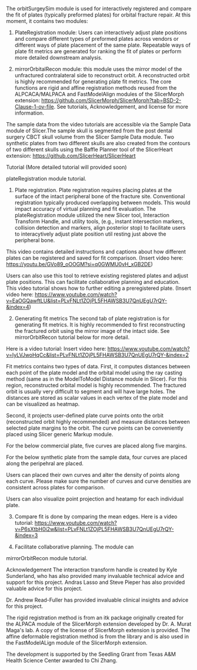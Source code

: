 The orbitSurgeySim module is used for interactively registered and compare the fit of plates (typically preformed plates) for orbital fracture repair. At this moment, it contains two modules:

1. PlateRegistration module: Users can interactively adjust plate positions and compare different types of preformed plates across vendors or different ways of plate placement of the same plate. Repeatable ways of plate fit metrics are generated for ranking the fit of plates or perform more detailed downstream analysis.

2. mirrorOrbitalRecon module: this module uses the mirror model of the unfractured contralateral side to reconstruct orbit. A reconstructed orbit is highly recommended for generating plate fit metrics. The core functions are rigid and affine registration methods reused from the ALPCACA/MALPACA and FastModelAlign modules of the SlicerMorph extension: https://github.com/SlicerMorph/SlicerMorph?tab=BSD-2-Clause-1-ov-file. See tutorials, Acknowledgement, and license for more information.

The sample data from the video tutorials are accessible via the Sample Data module of Slicer.The sample skull is segmented from the post dental surgery CBCT skull volume from the Slicer Sample Data module. Two synthetic plates from two different skulls are also created from the contours of two different skulls using the Baffle Planner tool of the SlicerHeart extension:  https://github.com/SlicerHeart/SlicerHeart

Tutorial (More detailed tutorial will provided soon)

plateRegistration module tutorial.
1. Plate registration.
Plate registration requires placing plates at the surface of the intact peripheral bone of the fracture site. Conventional registration typically produced overlapping between models. This would impact accuracy of virtual planning and fit evaluation. The plateRegistration module utilized the new Slicer tool, Interaction Transform Handle, and utility tools, (e.g., instant intersection markers, collision detection and markers, align posterior stop) to facilitate users to interacytively adjust plate position util resting just above the peripheral bone.

This video contains detailed instructions and captions about how different plates can be registered and saved for fit comparison.
(Insert video here: https://youtu.be/GVo89_oOOGM?si=q0GWMU0vH_xGB2DE)

Users can also use this tool to retrieve existing registered plates and adjust plate positions. This can facilitate collaborative planning and education. This video tutorial shows how to further editing a preregistered plate.
(Insert video here: https://www.youtube.com/watch?v=EaOGQawftLU&list=PLvFNLt1ZOjPL5FHAWSB3U7QnUEgU7rQY-&index=4)

2. Generating fit metrics
The second tab of plate registration is for generating fit metrics. It is highly recommended to first reconstructing the fractured orbit using the mirror image of the intact side. See mirrorOrbitRecon tutorial below for more detail.

Here is a video tutorial:
Insert video here: https://www.youtube.com/watch?v=IyLVJwoHqCc&list=PLvFNLt1ZOjPL5FHAWSB3U7QnUEgU7rQY-&index=2

Fit metrics contains two types of data. First, it computes distances between each point of the plate model and the orbital model using the ray casting method (same as in the ModelToModel Distance module in Slicer). For this region, reconstructed orbital model is highly recommended. The fractured orbit is usually very difficult to segment and will have large holes. The distances are stored as scalar values in each vertex of the plate model and can be visualized as heatmap.

Second, it projects user-defined plate curve points onto the orbit (reconstructed orbit highly recommended) and measure distances between selected plate margins to the orbit. The curve points can be conveniently placed using Slicer generic Markup module.

For the below commercial plate, five curves are placed along five margins.

For the below synthetic plate from the sample data, four curves are placed along the peripehral are placed.

Users can placed their own curves and alter the density of points along each curve. Please make sure the number of curves and curve densities are consistent across plates for comparison.

Users can also visualize point projection and heatamp for each individual plate.

3. Compare fit is done by comparing the mean edges.
Here is a video tutorial: https://www.youtube.com/watch?v=P6sXtbH0i2w&list=PLvFNLt1ZOjPL5FHAWSB3U7QnUEgU7rQY-&index=3


4. Facilitate collaborative planning.
The module can 

mirrorOrbitRecon module tutorial.

Acknowledgement
The interaction transform handle is created by Kyle Sunderland, who has also provided many invaluable technical advice and support for this project. Andras Lasso and Steve Pieper has also provided valuable advice for this project.

Dr. Andrew Read-Fuller has provided invaluable clinical insights and advice for this project.

The rigid registration method is from an itk package originally created for the ALPACA module of the SlicerMorph extension developed by Dr. A. Murat Maga's lab. A copy of the license of SlicerMorph extension is provided. The affine deformable registration method is from the  library and is also used in the FastModelALign module of the SlicerMorph extension.

The development is supported by the Seedling Grant from Texas A&M Health Science Center awarded to Chi Zhang.
